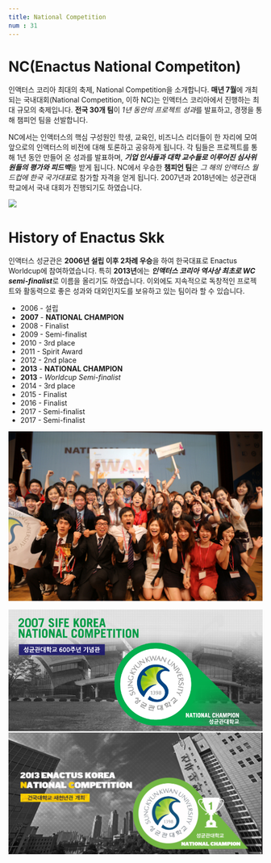 ```yaml
---
title: National Competition
num : 31
---
```


# NC(Enactus National Competiton)

인액터스 코리아 최대의 축제, National Competition을 소개합니다. **매년 7월**에 개최되는 국내대회(National Competition, 이하 NC)는 인액터스 코리아에서 진행하는 최대 규모의 축제입니다. **전국 30개 팀**이 *1년 동안의 프로젝트 성과*를 발표하고, 경쟁을 통해 챔피언 팀을 선발합니다.

NC에서는 인액터스의 핵심 구성원인 학생, 교육인, 비즈니스 리더들이 한 자리에 모여 앞으로의 인액터스의 비전에 대해 토론하고 공유하게 됩니다. 각 팀들은 프로젝트를 통해 1년 동안 만들어 온 성과를 발표하며, ***기업 인사들과 대학 교수들로 이루어진 심사위원들의 평가와 피드백***을 받게 됩니다.
NC에서 우승한 **챔피언 팀**은 *그 해의 인액터스 월드컵에 한국 국가대표*로 참가할 자격을 얻게 됩니다. 2007년과 2018년에는 성균관대학교에서 국내 대회가 진행되기도 하였습니다.

![](/images/what-we-do/nc-2.jpeg)



# History of Enactus Skk

인액터스 성균관은 **2006년 설립 이후 2차례 우승**을 하여 한국대표로 Enactus Worldcup에 참여하였습니다. 특히 **2013년**에는 ***인액터스 코리아 역사상 최초로 WC semi-finalist***로 이름을 올리기도 하였습니다.
이외에도 지속적으로 독창적인 프로젝트와 활동력으로 좋은 성과와 대외인지도를 보유하고 있는 팀이라 할 수 있습니다.

+ 2006 - 설립
+ **2007** - **NATIONAL CHAMPION**
+ 2008 - Finalist
+ 2009 - Semi-finalist
+ 2010 - 3rd place
+ 2011 - Spirit Award
+ 2012 - 2nd place
+ **2013** - **NATIONAL CHAMPION**
+ **2013** - *Worldcup Semi-finalist*
+ 2014 - 3rd place
+ 2015 - Finalist
+ 2016 - Finalist
+ 2017 - Semi-finalist
+ 2017 - Semi-finalist

![](/images/what-we-do/nc-win-2013-md.jpg)

![](/images/what-we-do/history-2007.png)
![](/images/what-we-do/history-2013.jpg)
